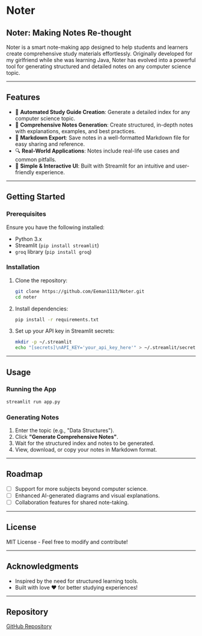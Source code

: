 # Noter

## Noter: Making Notes Re-thought

Noter is a smart note-making app designed to help students and learners create comprehensive study materials effortlessly. Originally developed for my girlfriend while she was learning Java, Noter has evolved into a powerful tool for generating structured and detailed notes on any computer science topic.

---

## Features

- 📑 **Automated Study Guide Creation**: Generate a detailed index for any computer science topic.
- 📝 **Comprehensive Notes Generation**: Create structured, in-depth notes with explanations, examples, and best practices.
- 📂 **Markdown Export**: Save notes in a well-formatted Markdown file for easy sharing and reference.
- 🔍 **Real-World Applications**: Notes include real-life use cases and common pitfalls.
- 🚀 **Simple & Interactive UI**: Built with Streamlit for an intuitive and user-friendly experience.

---

## Getting Started

### Prerequisites
Ensure you have the following installed:

- Python 3.x
- Streamlit (`pip install streamlit`)
- `groq` library (`pip install groq`)

### Installation
1. Clone the repository:
   ```bash
   git clone https://github.com/Eeman1113/Noter.git
   cd noter
   ```
2. Install dependencies:
   ```bash
   pip install -r requirements.txt
   ```
3. Set up your API key in Streamlit secrets:
   ```bash
   mkdir -p ~/.streamlit
   echo "[secrets]\nAPI_KEY='your_api_key_here'" > ~/.streamlit/secrets.toml
   ```

---

## Usage

### Running the App
```bash
streamlit run app.py
```

### Generating Notes
1. Enter the topic (e.g., "Data Structures").
2. Click **"Generate Comprehensive Notes"**.
3. Wait for the structured index and notes to be generated.
4. View, download, or copy your notes in Markdown format.

---

## Roadmap
- [ ] Support for more subjects beyond computer science.
- [ ] Enhanced AI-generated diagrams and visual explanations.
- [ ] Collaboration features for shared note-taking.

---

## License
MIT License - Feel free to modify and contribute!

---

## Acknowledgments
- Inspired by the need for structured learning tools.
- Built with love ❤️ for better studying experiences!

---

## Repository
[GitHub Repository](https://github.com/Eeman1113/Noter)
